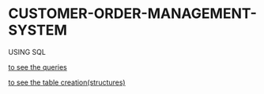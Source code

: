 # CUSTOMER-ORDER-MANAGEMENT-SYSTEM
USING SQL

[to see the queries](https://github.com/bhuvan1509/CUSTOMER-ORDER-MANAGEMENT-SYSTEM/blob/main/Customer%20Order%20Management%20System.sql)

[to see the table creation(structures)](https://github.com/bhuvan1509/CUSTOMER-ORDER-MANAGEMENT-SYSTEM/blob/main/COMS%20tables%20creation.sql)
